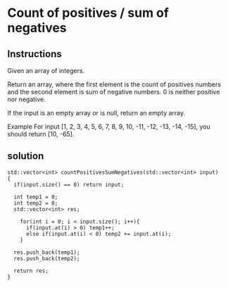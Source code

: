 # Count of positives / sum of negatives

## Instructions

Given an array of integers.

Return an array, where the first element is the count of positives numbers and the second element is sum of negative numbers. 0 is neither positive nor negative.

If the input is an empty array or is null, return an empty array.

Example
For input [1, 2, 3, 4, 5, 6, 7, 8, 9, 10, -11, -12, -13, -14, -15], you should return [10, -65].

## solution

```
std::vector<int> countPositivesSumNegatives(std::vector<int> input)
{
  if(input.size() == 0) return input;
  
  int temp1 = 0;
  int temp2 = 0;
  std::vector<int> res;
  
    for(int i = 0; i < input.size(); i++){
      if(input.at(i) > 0) temp1++;
      else if(input.at(i) < 0) temp2 += input.at(i);
    }
  
  res.push_back(temp1);
  res.push_back(temp2);
  
  return res;
}
```
